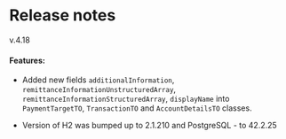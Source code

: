 # Release notes

v.4.18

#### Features:

* Added new fields `additionalInformation`, `remittanceInformationUnstructuredArray`, `remittanceInformationStructuredArray`,
  `displayName` into `PaymentTargetTO`, `TransactionTO` and `AccountDetailsTO` classes.
  
* Version of H2 was bumped up to 2.1.210 and PostgreSQL - to 42.2.25 
